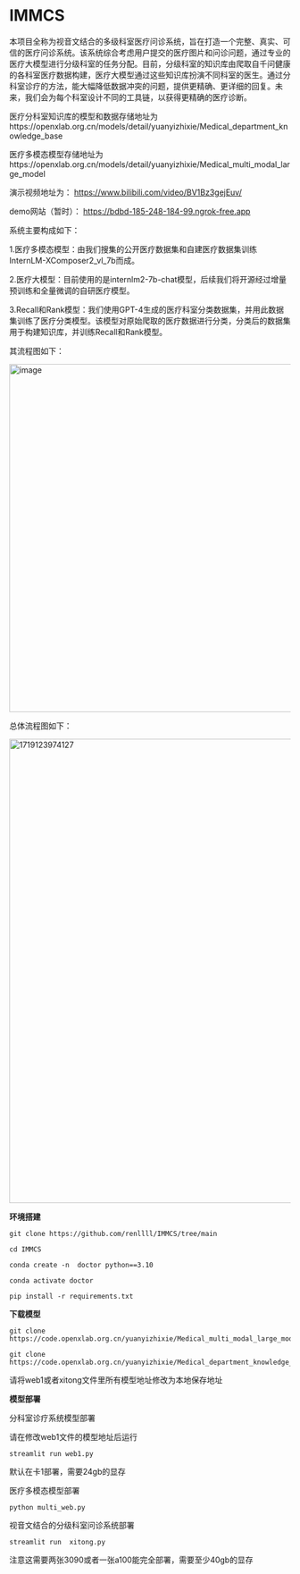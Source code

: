 # IMMCS
本项目全称为视音文结合的多级科室医疗问诊系统，旨在打造一个完整、真实、可信的医疗问诊系统。该系统综合考虑用户提交的医疗图片和问诊问题，通过专业的医疗大模型进行分级科室的任务分配。目前，分级科室的知识库由爬取自千问健康的各科室医疗数据构建，医疗大模型通过这些知识库扮演不同科室的医生。通过分科室诊疗的方法，能大幅降低数据冲突的问题，提供更精确、更详细的回复。未来，我们会为每个科室设计不同的工具链，以获得更精确的医疗诊断。

医疗分科室知识库的模型和数据存储地址为https://openxlab.org.cn/models/detail/yuanyizhixie/Medical_department_knowledge_base

医疗多模态模型存储地址为https://openxlab.org.cn/models/detail/yuanyizhixie/Medical_multi_modal_large_model

演示视频地址为： https://www.bilibili.com/video/BV1Bz3gejEuv/

demo网站（暂时）： https://bdbd-185-248-184-99.ngrok-free.app

系统主要构成如下：

1.医疗多模态模型：由我们搜集的公开医疗数据集和自建医疗数据集训练InternLM-XComposer2_vl_7b而成。

2.医疗大模型：目前使用的是internlm2-7b-chat模型，后续我们将开源经过增量预训练和全量微调的自研医疗模型。

3.Recall和Rank模型：我们使用GPT-4生成的医疗科室分类数据集，并用此数据集训练了医疗分类模型。该模型对原始爬取的医疗数据进行分类，分类后的数据集用于构建知识库，并训练Recall和Rank模型。


其流程图如下：


<img width="623" alt="image" src="https://github.com/renllll/IMMCS/assets/103827697/ff050c80-ad5b-40b8-a318-7cd4d1185b72">





总体流程图如下：




<img width="831" alt="1719123974127" src="https://github.com/renllll/IMMCS/assets/103827697/42a83d57-045e-424a-8671-32e303432aef">




**环境搭建**
```
git clone https://github.com/renllll/IMMCS/tree/main

cd IMMCS

conda create -n  doctor python==3.10

conda activate doctor

pip install -r requirements.txt
```
**下载模型**
```
git clone https://code.openxlab.org.cn/yuanyizhixie/Medical_multi_modal_large_model.git

git clone https://code.openxlab.org.cn/yuanyizhixie/Medical_department_knowledge_base.git
```
请将web1或者xitong文件里所有模型地址修改为本地保存地址


**模型部署**

分科室诊疗系统模型部署

请在修改web1文件的模型地址后运行
```
streamlit run web1.py
```
默认在卡1部署，需要24gb的显存

医疗多模态模型部署
```
python multi_web.py
```
视音文结合的分级科室问诊系统部署
```
streamlit run  xitong.py
```
注意这需要两张3090或者一张a100能完全部署，需要至少40gb的显存
